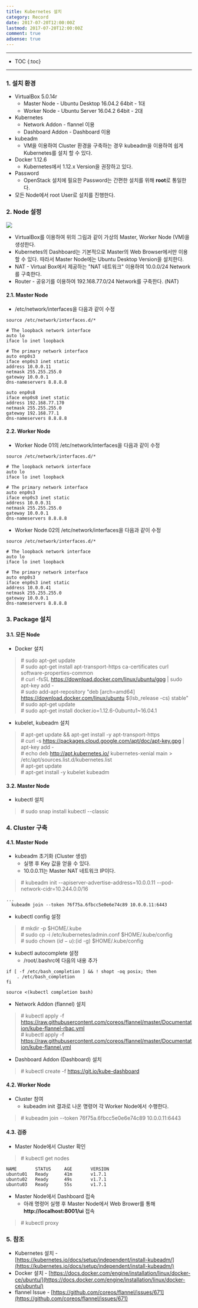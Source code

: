 ```yaml
---
title: Kubernetes 설치
category: Record
date: 2017-07-20T12:00:00Z
lastmod: 2017-07-20T12:00:00Z
comment: true
adsense: true
---
```


***

* TOC
{:toc}

***

### 1. 설치 환경

* VirtualBox 5.0.14r
  * Master Node - Ubuntu Desktop 16.04.2 64bit - 1대
  * Worker Node - Ubuntu Server 16.04.2 64bit - 2대
* Kubernetes
  * Network Addon - flannel 이용
  * Dashboard Addon - Dashboard 이용
* kubeadm
  * VM을 이용하여 Cluster 환경을 구축하는 경우 kubeadm을 이용하여 쉽게 Kubernetes를 설치 할 수 있다.
* Docker 1.12.6
  * Kubernetes에서 1.12.x Version을 권장하고 있다.
* Password
  * OpenStack 설치에 필요한 Password는 간편한 설치를 위해 **root**로 통일한다.
* 모든 Node에서 root User로 설치를 진행한다.

### 2. Node 설정

![]({{site.baseurl}}/images/record/Kubernetes_Install/Node_Setting.PNG)

* VirtualBox를 이용하여 위의 그림과 같이 가상의 Master, Worker Node (VM)을 생성한다.
* Kubernetes의 Dashboard는 기본적으로 Master의 Web Browser에서만 이용할 수 있다. 따라서 Master Node에는 Ubuntu Desktop Version을 설치한다.
* NAT - Virtual Box에서 제공하는 "NAT 네트워크" 이용하여 10.0.0/24 Network를 구축한다.
* Router - 공유기를 이용하여 192.168.77.0/24 Network를 구축한다. (NAT)

#### 2.1. Master Node

* /etc/network/interfaces을 다음과 같이 수정

~~~
source /etc/network/interfaces.d/*

# The loopback network interface
auto lo
iface lo inet loopback

# The primary network interface
auto enp0s3
iface enp0s3 inet static
address 10.0.0.11
netmask 255.255.255.0
gateway 10.0.0.1
dns-nameservers 8.8.8.8

auto enp0s8
iface enp0s8 inet static
address 192.168.77.170
netmask 255.255.255.0
gateway 192.168.77.1
dns-nameservers 8.8.8.8
~~~

#### 2.2. Worker Node

* Worker Node 01의 /etc/network/interfaces을 다음과 같이 수정

~~~
source /etc/network/interfaces.d/*

# The loopback network interface
auto lo
iface lo inet loopback

# The primary network interface
auto enp0s3
iface enp0s3 inet static
address 10.0.0.31
netmask 255.255.255.0
gateway 10.0.0.1
dns-nameservers 8.8.8.8
~~~

* Worker Node 02의 /etc/network/interfaces을 다음과 같이 수정

~~~
source /etc/network/interfaces.d/*

# The loopback network interface
auto lo
iface lo inet loopback

# The primary network interface
auto enp0s3
iface enp0s3 inet static
address 10.0.0.41
netmask 255.255.255.0
gateway 10.0.0.1
dns-nameservers 8.8.8.8
~~~

### 3. Package 설치

#### 3.1. 모든 Node

* Docker 설치

> \# sudo apt-get update <br>
> \# sudo apt-get install apt-transport-https ca-certificates curl software-properties-common <br>
> \# curl -fsSL https://download.docker.com/linux/ubuntu/gpg | sudo apt-key add - <br>
> \# sudo add-apt-repository "deb [arch=amd64] https://download.docker.com/linux/ubuntu $(lsb_release -cs) stable" <br>
> \# sudo apt-get update <br>
> \# sudo apt-get install docker.io=1.12.6-0ubuntu1~16.04.1

* kubelet, kubeadm 설치

> \# apt-get update && apt-get install -y apt-transport-https <br>
> \# curl -s https://packages.cloud.google.com/apt/doc/apt-key.gpg | apt-key add - <br>
> \# echo deb http://apt.kubernetes.io/ kubernetes-xenial main > /etc/apt/sources.list.d/kubernetes.list <br>
> \# apt-get update <br>
> \# apt-get install -y kubelet kubeadm

#### 3.2. Master Node

* kubectl 설치

> \# sudo snap install kubectl --classic

### 4. Cluster 구축

#### 4.1. Master Node

* kubeadm 초기화 (Cluster 생성)
  * 실행 후 Key 값을 얻을 수 있다.
  * 10.0.0.11는 Master NAT 네트워크 IP이다.

> \# kubeadm init --apiserver-advertise-address=10.0.0.11 --pod-network-cidr=10.244.0.0/16

~~~
...
  kubeadm join --token 76f75a.6fbcc5e0e6e74c89 10.0.0.11:6443
~~~

* kubectl config 설정

> \# mkdir -p $HOME/.kube <br>
> \# sudo cp -i /etc/kubernetes/admin.conf $HOME/.kube/config <br>
> \# sudo chown $(id -u):$(id -g) $HOME/.kube/config

* kubectl autocomplete 설정
  * /root/.bashrc에 다음의 내용 추가

~~~
if [ -f /etc/bash_completion ] && ! shopt -oq posix; then
    . /etc/bash_completion
fi

source <(kubectl completion bash)
~~~

* Network Addon (flannel) 설치

> \# kubectl apply -f https://raw.githubusercontent.com/coreos/flannel/master/Documentation/kube-flannel-rbac.yml <br>
> \# kubectl apply -f https://raw.githubusercontent.com/coreos/flannel/master/Documentation/kube-flannel.yml

* Dashboard Addon (Dashboard) 설치

> \# kubectl create -f https://git.io/kube-dashboard

#### 4.2. Worker Node

* Cluster 참여
  * kubeadm init 결과로 나온 명령어 각 Worker Node에서 수행한다.

> \# kubeadm join --token 76f75a.6fbcc5e0e6e74c89 10.0.0.11:6443

#### 4.3. 검증

* Master Node에서 Cluster 확인

> \# kubectl get nodes

~~~
NAME       STATUS     AGE       VERSION
ubuntu01   Ready      41m       v1.7.1
ubuntu02   Ready      49s       v1.7.1
ubuntu03   Ready      55s       v1.7.1
~~~

* Master Node에서 Dashboard 접속
  * 아래 명령어 실행 후 Master Node에서 Web Brower를 통해 **http://localhost:8001/ui** 접속

> \# kubectl proxy

### 5. 참조

* Kubernetes 설치 - [https://kubernetes.io/docs/setup/independent/install-kubeadm/](https://kubernetes.io/docs/setup/independent/install-kubeadm/)
* Docker 설치 - [https://docs.docker.com/engine/installation/linux/docker-ce/ubuntu/](https://docs.docker.com/engine/installation/linux/docker-ce/ubuntu/)
* flannel Issue -  [https://github.com/coreos/flannel/issues/671](https://github.com/coreos/flannel/issues/671)
